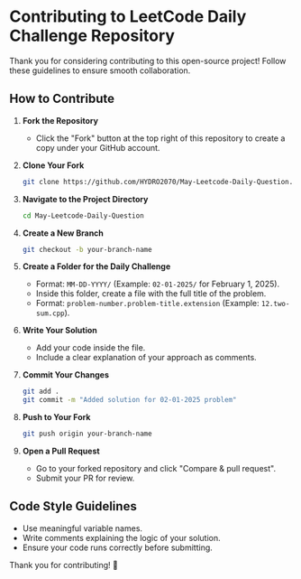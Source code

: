 # Contributing to LeetCode Daily Challenge Repository

Thank you for considering contributing to this open-source project! Follow these guidelines to ensure smooth collaboration.

## How to Contribute

1. **Fork the Repository**
   - Click the "Fork" button at the top right of this repository to create a copy under your GitHub account.

2. **Clone Your Fork**
   ```sh
   git clone https://github.com/HYDRO2070/May-Leetcode-Daily-Question.git
   ```

3. **Navigate to the Project Directory**
   ```sh
   cd May-Leetcode-Daily-Question
   ```

4. **Create a New Branch**
   ```sh
   git checkout -b your-branch-name
   ```

5. **Create a Folder for the Daily Challenge**
   - Format: `MM-DD-YYYY/` (Example: `02-01-2025/` for February 1, 2025).
   - Inside this folder, create a file with the full title of the problem.
   - Format: `problem-number.problem-title.extension` (Example: `12.two-sum.cpp`).

6. **Write Your Solution**
   - Add your code inside the file.
   - Include a clear explanation of your approach as comments.

7. **Commit Your Changes**
   ```sh
   git add .
   git commit -m "Added solution for 02-01-2025 problem"
   ```

8. **Push to Your Fork**
   ```sh
   git push origin your-branch-name
   ```

9. **Open a Pull Request**
   - Go to your forked repository and click "Compare & pull request".
   - Submit your PR for review.

## Code Style Guidelines
- Use meaningful variable names.
- Write comments explaining the logic of your solution.
- Ensure your code runs correctly before submitting.

Thank you for contributing! 🚀
